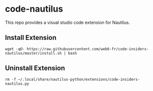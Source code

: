 # code-nautilus

This repo provides a visual studio code extension for Nautilus.

## Install Extension

```
wget -qO- https://raw.githubusercontent.com/web6-fr/code-insiders-nautilus/master/install.sh | bash
```

## Uninstall Extension

```
rm -f ~/.local/share/nautilus-python/extensions/code-insiders-nautilus.py
```
